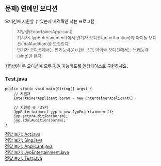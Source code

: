 ## 문제) 연예인 오디션
오디션에 지원할 수 있는지 자격확인 하는 프로그램
> 지망생(EntertainerApplicant)  
> 기획사(JypEntertainment)에서 연기자 오디션(actorAudition)과 아이돌 오디션(idolAudition)을 모집한다.  
> 연기자 오디션에서는 연기능력(Act)을 보고, 아이돌 오디션에서는 노래능력(sing)을 본다.  

지망생이 두 오디션에 모두 지원 가능하도록 인터페이스로 구현하세요.  

### Test.java
```
public static void main(String[] args) {
	// 지원자
	EntertainerApplicant boram = new EntertainerApplicant();
		
	// 지원할 곳 (JYP)
	JypEntertainment jyp = new JypEntertainment();
	jyp.actorAudition(boram);
	jyp.idolAudition(boram);
}
```

[정답 보기: Act.java](Act.java)  
[정답 보기: Sing.java](Sing.java)  
[정답 보기: Applicant.java](Applicant.java)  
[정답 보기: JypEntertainment.java](JypEntertainment.java)  
[정답 보기: Test.java](Test.java)